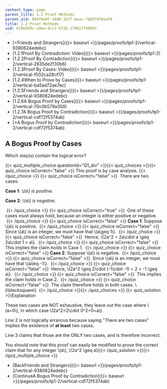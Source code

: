 ```yaml
---
content_type: page
parent_title: 1.2 Proof Methods
parent_uid: 604f8e07-2680-3e77-8aac-7885f0f6eaf0
title: 1.2 Proof Methods
uid: 62bbb99c-a9ee-dcc2-6f2b-179d17f08907
---
```


*   [<Friends and Strangers]({{< baseurl >}}/pages/proofs/tp1-2/vertical-9380624edebc)
*   [1.2.1Proof By Contradiction: Video]({{< baseurl >}}/pages/proofs/tp1-2)
*   [1.2.2Proof By Contradiction]({{< baseurl >}}/pages/proofs/tp1-2/vertical-2835de2f30b6)
*   [1.2.3Proof By Cases: Video]({{< baseurl >}}/pages/proofs/tp1-2/vertical-f502ca28cf17)
*   [1.2.4When to Prove by Cases]({{< baseurl >}}/pages/proofs/tp1-2/vertical-ba5ad72ae7ec)
*   [1.2.5Friends and Strangers]({{< baseurl >}}/pages/proofs/tp1-2/vertical-9380624edebc)
*   [1.2.6A Bogus Proof by Cases]({{< baseurl >}}/pages/proofs/tp1-2/vertical-70c0b579a359)
*   [1.2.7A Bogus Proof by Contradiction]({{< baseurl >}}/pages/proofs/tp1-2/vertical-cdf72f5374ab)
*   [\>A Bogus Proof by Contradiction]({{< baseurl >}}/pages/proofs/tp1-2/vertical-cdf72f5374ab)

A Bogus Proof by Cases
----------------------

  

Which step(s) contain the logical error?

{{< quiz_multiple_choice questionId="Q1_div" >}}{{< quiz_choices >}}{{< quiz_choice isCorrect="false" >}}&nbsp;This proof is by case analysis.&nbsp;{{< /quiz_choice >}}
{{< quiz_choice isCorrect="false" >}}&nbsp; There are two cases:

**Case 1**: _\\(a\\) is positive._

**Case 2**: _\\(a\\) is negative._

&nbsp;{{< /quiz_choice >}}
{{< quiz_choice isCorrect="true" >}}&nbsp; One of these cases must always hold, because an integer is either positive or negative. &nbsp;{{< /quiz_choice >}}
{{< quiz_choice isCorrect="false" >}}&nbsp;**Case 1**: Suppose \\(a\\) is positive. &nbsp;{{< /quiz_choice >}}
{{< quiz_choice isCorrect="false" >}}&nbsp; Since \\(a\\) is an integer, we must have that \\(a\\geq 1\\). &nbsp;{{< /quiz_choice >}}
{{< quiz_choice isCorrect="false" >}}&nbsp; Hence, \\(2a^2 = 2a\\cdot a \\geq 2a\\cdot 1 > a\\). &nbsp;{{< /quiz_choice >}}
{{< quiz_choice isCorrect="false" >}}&nbsp; This implies the claim holds in Case 1. &nbsp;{{< /quiz_choice >}}
{{< quiz_choice isCorrect="false" >}}&nbsp;**Case 2**: Suppose \\(a\\) is negative. &nbsp;{{< /quiz_choice >}}
{{< quiz_choice isCorrect="false" >}}&nbsp; Since \\(a\\) is an integer, we must have that \\(a\\leq -1\\). &nbsp;{{< /quiz_choice >}}
{{< quiz_choice isCorrect="false" >}}&nbsp; Hence, \\(2a^2 \\geq 2\\cdot (-1\\cdot -1) = 2 > -1 \\geq a\\). &nbsp;{{< /quiz_choice >}}
{{< quiz_choice isCorrect="false" >}}&nbsp; This implies the claim holds in Case 2. &nbsp;{{< /quiz_choice >}}
{{< quiz_choice isCorrect="false" >}}&nbsp; The claim therefore holds in both cases. \\(\\blacksquare\\) &nbsp;{{< /quiz_choice >}}{{< /quiz_choices >}}
{{< quiz_solution >}}Explanation

These two cases are NOT exhaustive, they leave out the case where \\(a=0\\), in which case \\(2a^2=2\\cdot 0^2=0=a\\).

Line 2 is not logically erranous because saying "There are two cases" implies the existence of **at least** two cases.

Line 3 claims that those are the ONLY two cases, and is therefore incorrect.

You should note that this proof can easily be modified to prove the correct claim that for any integer \\(a\\), \\(2a^2 \\geq a\\){{< /quiz_solution >}}{{< /quiz_multiple_choice >}}

*   [BackFriends and Strangers]({{< baseurl >}}/pages/proofs/tp1-2/vertical-9380624edebc)
*   [ContinueA Bogus Proof by Contradiction]({{< baseurl >}}/pages/proofs/tp1-2/vertical-cdf72f5374ab)